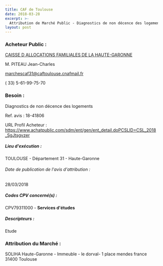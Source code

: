 ```yaml
---
title: CAF de Toulouse
date: 2018-03-28
excerpt: >-
  Attribution de Marché Public - Diagnostics de non décence des logements
layout: post
---
```


### Acheteur Public : 
<a href="/acheteur-140/siren-776950446"> CAISSE D ALLOCATIONS FAMILIALES DE LA HAUTE-GARONNE</a><br/>

M. PITEAU Jean-Charles

marchescaf31@caftoulouse.cnafmail.fr

( 33) 5-61-99-75-70

### Besoin :

Diagnostics de non décence des logements

Ref. avis : 18-41806

URL Profil Acheteur : https://www.achatpublic.com/sdm/ent/gen/ent_detail.doPCSLID=CSL_2018_SgJtsgvzer

##### Lieu d'exécution :

TOULOUSE - Département 31 - Haute-Garonne

###### Date de publication de l'avis d'attribution : 
28/03/2018

##### Codes CPV concerné(s) :
CPV79311000 - **Services d'études** <br/>

##### Descripteurs :
Etude <br/>

### Attribution du Marché :
SOLIHA Haute-Garonne - Immeuble - le dorval- 1 place mendes france 31400 Toulouse <br/>
